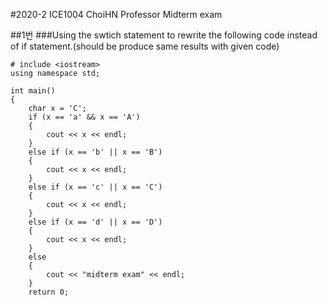 #2020-2 ICE1004 ChoiHN Professor Midterm exam

##1번 
###Using the swtich statement to rewrite the following code instead of if statement.(should be produce same results with given code)
``` 
# include <iostream>
using namespace std;

int main()
{
	char x = 'C';
	if (x == 'a' && x == 'A')
	{
		cout << x << endl;
	}
	else if (x == 'b' || x == 'B')
	{
		cout << x << endl;
	}
	else if (x == 'c' || x == 'C')
	{
		cout << x << endl;
	}
	else if (x == 'd' || x == 'D')
	{
		cout << x << endl;
	}
	else
	{
		cout << "midterm exam" << endl;
	}
	return 0;
  ```
